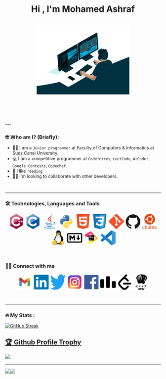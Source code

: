<h1 align="center"> 
  Hi , I'm Mohamed Ashraf
  <br><br>
  <img src="image/Hi2.gif" width="300px"/>
</h1>
<p align="center">
  <img src="https://komarev.com/ghpvc/?username=your-github-Mohamed-Aahraf-lt&style=flat-square&color=blue" alt=""/>
</p>
<p align="center">
  <img src="https://aktive.tk/egypt/Mohamed-Ashraf-2210" alt=""/>
</p>
  ---

### :nerd_face: Who am I? (Briefly):
- :man_technologist:  I am a `Junior programmer`  at Faculty of Computers & Informatics at Suez Canal University.
- :computer:  I am a competitive programmer at `Codeforces`, `LeetCode`, `AtCoder`, `Google Contests`, `Codechef`.
- :closed_book:  I like `reading`
- :dancing_men:  I'm looking to collaborate with other developers.
<br>


  ---

### :hammer_and_wrench: Technologies, Languages and Tools
<p align="center">
  <img src="image/cpp.svg" alt="cpp" title="cpp" width="50px">
  <img src="image/c.svg" alt="c" title="c" width="50px">
  <img src="image/java.svg" alt="java" title="java" width="50px">
  <img src="image/python.svg" alt="python" title="python" width="50px">
  <img src="image/html.svg" alt="html" title="html" width="50px">
  <img src="image/css.svg" alt="css" title="css" width="50px">
  <img src="image/git.svg" alt="git" title="git" width="50px">
  <img src="image/github.svg" alt="github" title="github" width="50px">
  <img src="image/ubuntu.svg" alt="ubuntu" title="ubuntu" width="50px">
  <img src="image/linux.svg" alt="linux" title="linux" width="50px">
  <img src="image/markdown.svg" alt="markdown" title="markdown" width="50px">
  <img src="image/jetbrains.svg" alt="jetbrains" title="jetbrains" width="50px">
  <img src="image/vscode.svg" alt="vscode" title="vscode" width="50px">
</p>
<br>


### :lotus_position_man: Connect with me
<p align="center">
	<a href="mailto:ma1261327@gmail.com"><img img src="image/gmail.svg" alt="gmail" title="gmail" width="50px"/></a>
	<a href="https://www.linkedin.com/in/mo-ashraaf/"><img src="image/linkedin.svg" alt="linkedin" title="linkedin" width="50px"/></a>
  <a href="https://twitter.com/Mohamme07619123"><img src="image/twitter.svg" alt="twitter" title="twitter" width="50px"/></a>
  <a href="https://www.instagram.com/mo_ashraaf22/"><img src="image/instagram.svg" alt="instagram" title="instagram" width="50px"/></a>
  <a href="https://www.facebook.com/mohamed2001m"><img src="image/facebook.svg" alt="facebook" title="facebook" width="50px"/></a>
  <a href="https://codeforces.com/profile/Mohamed_AShraaf"><img src="image/codeforces.svg" alt="codeforces" title="codeforces" width="50px"/></a>
  <a href="https://leetcode.com/Mohamed_AShraaf/"><img src="image/leetcode.svg" alt="leetcode" title="leetcode" width="50px"/></a>
  <a href="https://www.codechef.com/users/mo_ashraf7"><img src="image/codechef.svg" alt="codechef" title="codechef" width="50px"/></a>
</p>
<br>

  ---
  
  ### :fire: My Stats :
  [![GitHub Streak](http://github-readme-streak-stats.herokuapp.com?user=Mohamed-Ashraf-2210&theme=dark&hide_border=true)](https://git.io/streak-stats)
  
<a href="https://github.com/ryo-ma/github-profile-trophy"><h2>🏆 Github Profile Trophy</h2></a>
<a href="https://github.com/ryo-ma/github-profile-trophy">
  <img width=800 src="https://github-profile-trophy.vercel.app/?username=Mohamed-Ashraf-2210&column=8&theme=gruvbox&no-frame=true"/>
</a>

---

<div>
  <img height="170" align="left" src="https://github-readme-stats.vercel.app/api?username=Mohamed-Ashraf-2210&count_private=true&include_all_commits=true" />
  <img src="https://github-readme-stats.vercel.app/api/top-langs/?username=Mohamed-Ashraf-2210&layout=compact" />
</div>
